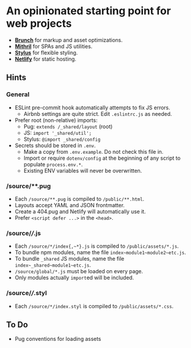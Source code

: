 # An opinionated starting point for web projects

- [**Brunch**](https://brunch.io/docs/config) for markup and asset optimizations.
- [**Mithril**](https://mithril.js.org/api.html) for SPAs and JS utilities.
- [**Stylus**](http://stylus-lang.com/) for flexible styling.
- [**Netlify**](https://www.netlify.com/docs/netlify-toml-reference/) for static hosting.

## Hints

### General

- ESLint pre-commit hook automatically attempts to fix JS errors.
  - Airbnb settings are quite strict. Edit `.eslintrc.js` as needed.
- Prefer root (non-relative) imports:
  - Pug: `extends /_shared/layout` (root)
  - JS: `import '_shared/util';`
  - Stylus: `@import _shared/config`
- Secrets should be stored in `.env`.
  - Make a copy from `.env.example`. Do not check this file in.
  - Import or require `dotenv/config` at the beginning of any script to
    populate `process.env.*`.
  - Existing ENV variables will never be overwritten.

### /source/**.pug

- Each `/source/**.pug` is compiled to `/public/**.html`.
- Layouts accept YAML and JSON frontmatter.
- Create a 404.pug and Netlify will automatically use it.
- Prefer `<script defer ...>` in the `<head>`.

### /source/*/*.js

- Each `/source/*/index{,~*}.js` is compiled to `/public/assets/*.js`.
- To bundle npm modules, name the file `index~module1~module2~etc.js`.
- To bundle `_shared` JS modules, name the file `index~_shared~module1~etc.js`.
- `/source/global/*.js` must be loaded on every page.
- Only modules actually `import`ed will be included.

### /source/*/*.styl

- Each `/source/*/index.styl` is compiled to `/public/assets/*.css`.

## To Do

- Pug conventions for loading assets
